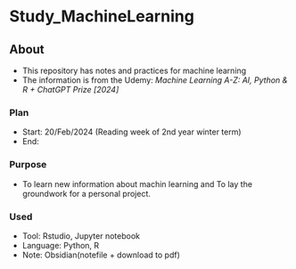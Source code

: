 # Study_MachineLearning
## About
- This repository has notes and practices for machine learning
- The information is from the Udemy: *Machine Learning A-Z: AI, Python & R + ChatGPT Prize [2024]*
### Plan
- Start: 20/Feb/2024 (Reading week of 2nd year winter term)
- End:
### Purpose
- To learn new information about machin learning and To lay the groundwork for a personal project.
### Used
- Tool: Rstudio, Jupyter notebook
- Language: Python, R
- Note: Obsidian(notefile + download to pdf)
